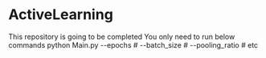# ActiveLearning
This repository is going to be completed
You only need to run below commands
python Main.py --epochs # --batch_size # --pooling_ratio # etc

